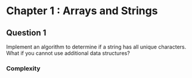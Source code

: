 # Chapter 1 : Arrays and Strings

## Question 1 
Implement an algorithm to determine if a string has all unique characters. What if you cannot use additional data structures?

### Complexity

### 